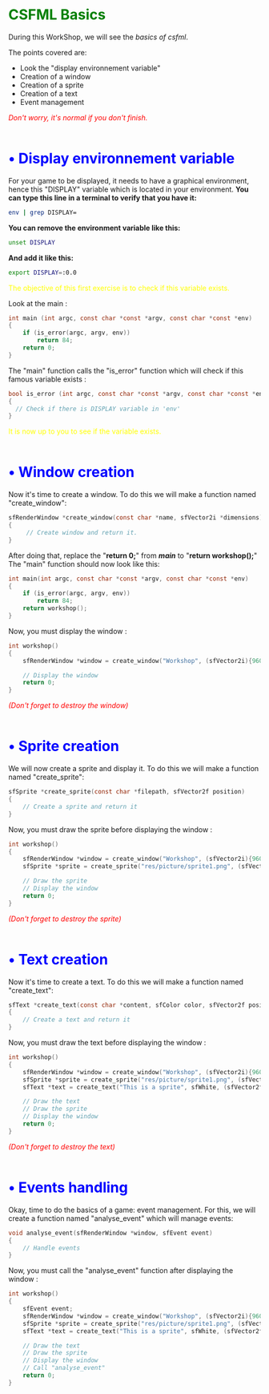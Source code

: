 # <span style="color:green">CSFML Basics</span>

During this WorkShop, we will see the _basics of csfml_.

The points covered are:
- Look the "display environnement variable"
- Creation of a window
- Creation of a sprite
- Creation of a text
- Event management

_<span style="color:#ff0000">Don't worry, it's normal if you don't finish.</span>_
<br/><br/>
# <span style="color:blue"> • Display environnement variable</span>

For your game to be displayed, it needs to have a graphical environment, hence this "DISPLAY" variable which is located in your environment.
**You can type this line in a terminal to verify that you have it:**
```bash
env | grep DISPLAY=
```
**You can remove the environment variable like this:**
```bash
unset DISPLAY
```
**And add it like this:**
```bash
export DISPLAY=:0.0
```

<span style="color:#ffff00">The objective of this first exercise is to check if this variable exists.</span>

Look at the main :
```c
int main (int argc, const char *const *argv, const char *const *env)
{
	if (is_error(argc, argv, env))
        return 84;
    return 0;
}
```

The "main" function calls the "is_error" function which will check if this famous variable exists :
```c
bool is_error (int argc, const char *const *argv, const char *const *env)
{
  // Check if there is DISPLAY variable in 'env'
}
```
<span style="color:#ffff00">It is now up to you to see if the variable exists.</span>
<br/><br/>
# <span style="color:blue"> • Window creation</span>

Now it's time to create a window.
To do this we will make a function named "create_window":
```c
sfRenderWindow *create_window(const char *name, sfVector2i *dimensions)
{
     // Create window and return it.
}
```

After doing that, replace the "**return 0;**" from ***main*** to "**return workshop();**"
The "main" function should now look like this:
```c
int main(int argc, const char *const *argv, const char *const *env)
{
    if (is_error(argc, argv, env))
        return 84;
    return workshop();
}
```

Now, you must display the window :
```c
int workshop()
{
    sfRenderWindow *window = create_window("Workshop", (sfVector2i){960, 540});

    // Display the window
    return 0;
}
```
_<span style="color:#ff0000">(Don't forget to destroy the window)</span>_
<br/><br/>
# <span style="color:blue"> • Sprite creation</span>

We will now create a sprite and display it.
To do this we will make a function named "create_sprite":
```c
sfSprite *create_sprite(const char *filepath, sfVector2f position)
{
    // Create a sprite and return it
}
```

Now, you must draw the sprite before displaying the window :
```c
int workshop()
{
    sfRenderWindow *window = create_window("Workshop", (sfVector2i){960, 540});
    sfSprite *sprite = create_sprite("res/picture/sprite1.png", (sfVector2f){430, 188});

    // Draw the sprite
    // Display the window
    return 0;
}
```
_<span style="color:#ff0000">(Don't forget to destroy the sprite)</span>_
<br/><br/>
# <span style="color:blue"> • Text creation</span>

Now it's time to create a text.
To do this we will make a function named "create_text":
```c
sfText *create_text(const char *content, sfColor color, sfVector2f position)
{
    // Create a text and return it
}
```

Now, you must draw the text before displaying the window :
```c
int workshop()
{
    sfRenderWindow *window = create_window("Workshop", (sfVector2i){960, 540});
    sfSprite *sprite = create_sprite("res/picture/sprite1.png", (sfVector2f){430, 188});
    sfText *text = create_text("This is a sprite", sfWhite, (sfVector2f){390, 150});

    // Draw the text
    // Draw the sprite
    // Display the window
    return 0;
}
```
_<span style="color:#ff0000">(Don't forget to destroy the text)</span>_
<br/><br/>
# <span style="color:blue"> • Events handling</span>

Okay, time to do the basics of a game: event management.
For this, we will create a function named "analyse_event" which will manage events:
```c
void analyse_event(sfRenderWindow *window, sfEvent event)
{
    // Handle events
}
```

Now, you must call the "analyse_event" function after displaying the window :
```c
int workshop()
{
    sfEvent event;
    sfRenderWindow *window = create_window("Workshop", (sfVector2i){960, 540});
    sfSprite *sprite = create_sprite("res/picture/sprite1.png", (sfVector2f){430, 188});
    sfText *text = create_text("This is a sprite", sfWhite, (sfVector2f){390, 150});

    // Draw the text
    // Draw the sprite
    // Display the window
	// Call "analyse_event"
    return 0;
}
```